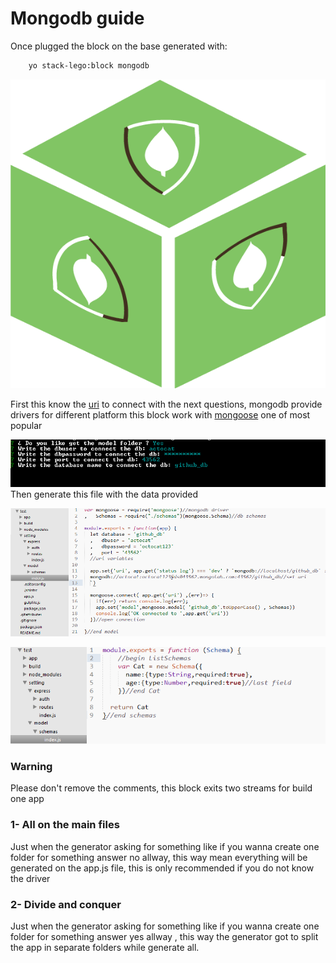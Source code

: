 # Mongodb guide 
Once plugged the block on the base generated with:
```sh
	yo stack-lego:block mongodb
```
![alt mongodb block](../../images/mongodb-block.png)
 
First this know the [uri](http://mongoosejs.com/docs/connections.html) to connect with the next questions, mongodb provide drivers for different platform this block work with [mongoose](http://mongoosejs.com/) one of most popular 

![alt set uri](../../images/set-uri.png)
Then generate this file with the data provided 

![alt mongo connection](../../images/mongo-connect.png)

![alt mongo schema](../../images/mongodb-schemas.png)

### Warning 
 Please don't remove the comments, this block exits two streams for build one app

### 1- All on the main files 
 
Just when the generator asking for something like if you wanna create one folder for something answer no allway, this way mean everything will be generated on the app.js file, this is only recommended if you do not know the driver


### 2- Divide and conquer
Just when the generator asking for something like if you wanna create one folder for something answer yes allway , this way the generator got to split the app in separate folders while generate all.


















